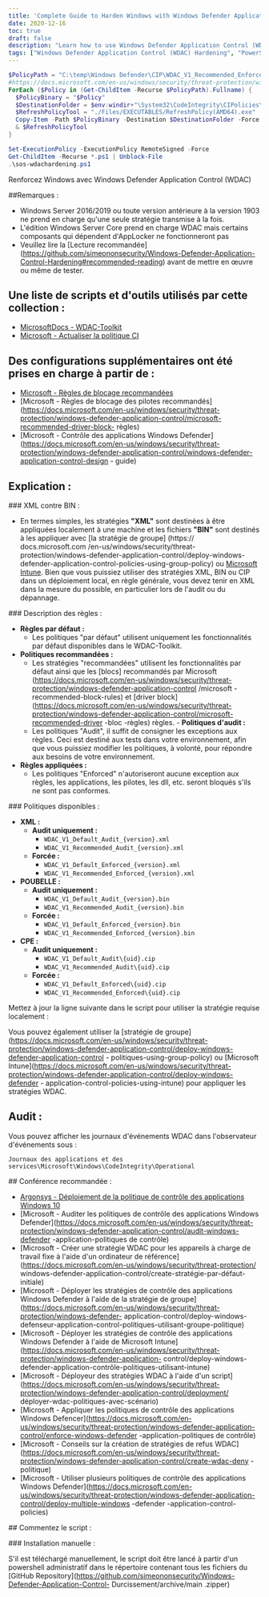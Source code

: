 ```yaml
---
title: 'Complete Guide to Harden Windows with Windows Defender Application Control (WDAC)'
date: 2020-12-16
toc: true
draft: false
description: "Learn how to use Windows Defender Application Control (WDAC) to harden your Windows operating system with scripts and tools."
tags: ["Windows Defender Application Control (WDAC) Hardening", "PowerShell", "PowerShell Script", "Automation", "Compliance", "Blue-Team", "Windows Defender STIG Script", "Windows Defender Hardening", "Windows Defender STIG", "Defender STIG", "Windows Defender Exploit Protection (WDEP)", "Windows Defender Attack Surface Reduction (ASR)", "Windows Server 2016/2019", "Windows Server Core", "Microsoft WDAC-Toolkit", "Refresh CI Policy", "Microsoft Recommended block rules", "Microsoft Recommended driver block rules", "XML policies", "BIN policies", "Group Policy", "Microsoft Intune"]
---
```

```powershell
$PolicyPath = "C:\temp\Windows Defender\CIP\WDAC_V1_Recommended_Enforced\*.cip"
#https://docs.microsoft.com/en-us/windows/security/threat-protection/windows-defender-application-control/deployment/deploy-wdac-policies-with-script
ForEach ($Policy in (Get-ChildItem -Recurse $PolicyPath).Fullname) {
  $PolicyBinary = "$Policy"
  $DestinationFolder = $env:windir+"\System32\CodeIntegrity\CIPolicies\Active\"
  $RefreshPolicyTool = "./Files/EXECUTABLES/RefreshPolicy(AMD64).exe"
  Copy-Item -Path $PolicyBinary -Destination $DestinationFolder -Force
  & $RefreshPolicyTool
}
```
```powershell
Set-ExecutionPolicy -ExecutionPolicy RemoteSigned -Force
Get-ChildItem -Recurse *.ps1 | Unblock-File
.\sos-wdachardening.ps1
```

 Renforcez Windows avec Windows Defender Application Control (WDAC)  ##Remarques : - Windows Server 2016/2019 ou toute version antérieure à la version 1903 ne prend en charge qu'une seule stratégie transmise à la fois. - L'édition Windows Server Core prend en charge WDAC mais certains composants qui dépendent d'AppLocker ne fonctionneront pas - Veuillez lire la [Lecture recommandée] (https://github.com/simeononsecurity/Windows-Defender-Application-Control-Hardening#recommended-reading) avant de mettre en œuvre ou même de tester.  ## Une liste de scripts et d'outils utilisés par cette collection :  - [MicrosoftDocs - WDAC-Toolkit](https://github.com/MicrosoftDocs/WDAC-Toolkit) - [Microsoft - Actualiser la politique CI](https://www.microsoft.com/en-us/download/details.aspx?id=102925)  ## Des configurations supplémentaires ont été prises en charge à partir de :  - [Microsoft - Règles de blocage recommandées](https://docs.microsoft.com/en-us/windows/security/threat-protection/windows-defender-application-control/microsoft-recommended-block-rules) - [Microsoft - Règles de blocage des pilotes recommandés](https://docs.microsoft.com/en-us/windows/security/threat-protection/windows-defender-application-control/microsoft-recommended-driver-block- règles) - [Microsoft - Contrôle des applications Windows Defender](https://docs.microsoft.com/en-us/windows/security/threat-protection/windows-defender-application-control/windows-defender-application-control-design - guide)  ## Explication :  ### XML contre BIN :  - En termes simples, les stratégies **"XML"** sont destinées à être appliquées localement à une machine et les fichiers **"BIN"** sont destinés à les appliquer avec [la stratégie de groupe] (https:// docs.microsoft.com /en-us/windows/security/threat-protection/windows-defender-application-control/deploy-windows-defender-application-control-policies-using-group-policy) ou [Microsoft Intune]( https://docs.microsoft.com/en-us/windows/security/threat-protection/windows-defender-application-control/deploy-windows-defender-application-control-policies-using-intune). Bien que vous puissiez utiliser des stratégies XML, BIN ou CIP dans un déploiement local, en règle générale, vous devez tenir en XML dans la mesure du possible, en particulier lors de l'audit ou du dépannage.  ### Description des règles :  - **Règles par défaut :**   - Les politiques "par défaut" utilisent uniquement les fonctionnalités par défaut disponibles dans le WDAC-Toolkit. - **Politiques recommandées :**   - Les stratégies "recommandées" utilisent les fonctionnalités par défaut ainsi que les [blocs] recommandés par Microsoft (https://docs.microsoft.com/en-us/windows/security/threat-protection/windows-defender-application-control /microsoft -recommended-block-rules) et [driver block](https://docs.microsoft.com/en-us/windows/security/threat-protection/windows-defender-application-control/microsoft-recommended-driver -bloc -règles) règles. - **Politiques d'audit :**   - Les politiques "Audit", il suffit de consigner les exceptions aux règles. Ceci est destiné aux tests dans votre environnement, afin que vous puissiez modifier les politiques, à volonté, pour répondre aux besoins de votre environnement. - **Règles appliquées :**   - Les politiques "Enforced" n'autoriseront aucune exception aux règles, les applications, les pilotes, les dll, etc. seront bloqués s'ils ne sont pas conformes.  ### Politiques disponibles :  - **XML :**   - **Audit uniquement :**     - `WDAC_V1_Default_Audit_{version}.xml`     - `WDAC_V1_Recommended_Audit_{version}.xml`   - **Forcée :**     - `WDAC_V1_Default_Enforced_{version}.xml`     - `WDAC_V1_Recommended_Enforced_{version}.xml` - **POUBELLE :**   - **Audit uniquement :**     - `WDAC_V1_Default_Audit_{version}.bin`     - `WDAC_V1_Recommended_Audit_{version}.bin`   - **Forcée :**     - `WDAC_V1_Default_Enforced_{version}.bin`     - `WDAC_V1_Recommended_Enforced_{version}.bin` - **CPE :**   - **Audit uniquement :**     - `WDAC_V1_Default_Audit\{uid}.cip`     - `WDAC_V1_Recommended_Audit\{uid}.cip`   - **Forcée :**     - `WDAC_V1_Default_Enforced\{uid}.cip`     - `WDAC_V1_Recommended_Enforced\{uid}.cip`  Mettez à jour la ligne suivante dans le script pour utiliser la stratégie requise localement :   Vous pouvez également utiliser la [stratégie de groupe](https://docs.microsoft.com/en-us/windows/security/threat-protection/windows-defender-application-control/deploy-windows-defender-application-control - politiques-using-group-policy) ou [Microsoft Intune](https://docs.microsoft.com/en-us/windows/security/threat-protection/windows-defender-application-control/deploy-windows-defender - application-control-policies-using-intune) pour appliquer les stratégies WDAC.  ## Audit :  Vous pouvez afficher les journaux d'événements WDAC dans l'observateur d'événements sous :  `Journaux des applications et des services\Microsoft\Windows\CodeIntegrity\Operational`  ## Conférence recommandée :  - [Argonsys - Déploiement de la politique de contrôle des applications Windows 10](https://argonsys.com/microsoft-cloud/library/deploying-windows-10-application-control-policy/) - [Microsoft - Auditer les politiques de contrôle des applications Windows Defender](https://docs.microsoft.com/en-us/windows/security/threat-protection/windows-defender-application-control/audit-windows-defender -application-politiques de contrôle) - [Microsoft - Créer une stratégie WDAC pour les appareils à charge de travail fixe à l'aide d'un ordinateur de référence] (https://docs.microsoft.com/en-us/windows/security/threat-protection/ windows-defender-application-control/create-stratégie-par-défaut-initiale) - [Microsoft - Déployer les stratégies de contrôle des applications Windows Defender à l'aide de la stratégie de groupe] (https://docs.microsoft.com/en-us/windows/security/threat-protection/windows-defender- application-control/deploy-windows-defenseur-application-control-politiques-utilisant-groupe-politique) - [Microsoft - Déployer les stratégies de contrôle des applications Windows Defender à l'aide de Microsoft Intune](https://docs.microsoft.com/en-us/windows/security/threat-protection/windows-defender-application- control/deploy-windows-defender-application-contrôle-politiques-utilisant-intune) - [Microsoft - Déployeur des stratégies WDAC à l'aide d'un script] (https://docs.microsoft.com/en-us/windows/security/threat-protection/windows-defender-application-control/deployment/ déployer-wdac-politiques-avec-scénario) - [Microsoft - Appliquer les politiques de contrôle des applications Windows Defencer](https://docs.microsoft.com/en-us/windows/security/threat-protection/windows-defender-application-control/enforce-windows-defender -application-politiques de contrôle) - [Microsoft - Conseils sur la création de stratégies de refus WDAC](https://docs.microsoft.com/en-us/windows/security/threat-protection/windows-defender-application-control/create-wdac-deny -politique) - [Microsoft - Utiliser plusieurs politiques de contrôle des applications Windows Defender](https://docs.microsoft.com/en-us/windows/security/threat-protection/windows-defender-application-control/deploy-multiple-windows -defender -application-control-policies)  ## Commentez le script :  ### Installation manuelle :  S'il est téléchargé manuellement, le script doit être lancé à partir d'un powershell administratif dans le répertoire contenant tous les fichiers du [GitHub Repository](https://github.com/simeononsecurity/Windows-Defender-Application-Control- Durcissement/archive/main .zipper) 